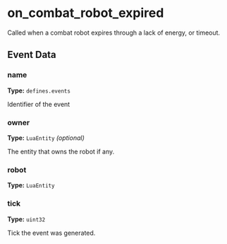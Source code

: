 # on_combat_robot_expired

Called when a combat robot expires through a lack of energy, or timeout.

## Event Data

### name

**Type:** `defines.events`

Identifier of the event

### owner

**Type:** `LuaEntity` *(optional)*

The entity that owns the robot if any.

### robot

**Type:** `LuaEntity`

### tick

**Type:** `uint32`

Tick the event was generated.

